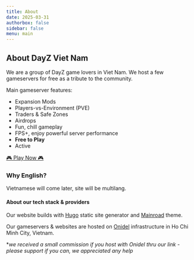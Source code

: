 ```yaml
---
title: About
date: 2025-03-31
authorbox: false
sidebar: false
menu: main
---
```




## About DayZ Viet Nam

We are a group of DayZ game lovers in Viet Nam. We host a few gameservers for free as a tribute to the community.

Main gameserver features:

* Expansion Mods
* Players-vs-Environment (PVE)
* Traders & Safe Zones
* Airdrops
* Fun, chill gameplay
* FPS+, enjoy powerful server performance
* **Free to Play**
* Active

[🎮 Play Now 🎮](/docs/start)


### Why English?

Vietnamese will come later, site will be multilang. 


#### About our tech stack & providers

Our website builds with [Hugo](https://gohugo.io/) static site generator and [Mainroad](https://github.com/vimux/mainroad) theme.

Our gameservers & websites are hosted on [Onidel](https://onidel.com/?referral=1566357) infrastructure in Ho Chi Minh City, Vietnam. 

**we received a small commission if you host with Onidel thru our link - please support if you can, we appreciated any help*